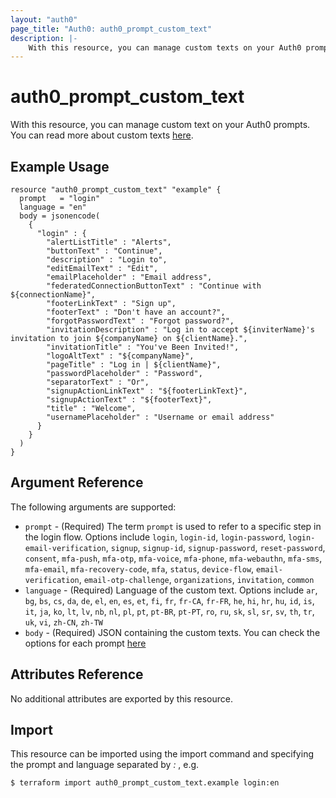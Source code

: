 ```yaml
---
layout: "auth0"
page_title: "Auth0: auth0_prompt_custom_text"
description: |-
    With this resource, you can manage custom texts on your Auth0 prompts.
---
```


# auth0_prompt_custom_text

With this resource, you can manage custom text on your Auth0 prompts. You can read more about custom texts
[here](https://auth0.com/docs/customize/universal-login-pages/customize-login-text-prompts).

## Example Usage

```hcl
resource "auth0_prompt_custom_text" "example" {
  prompt   = "login"
  language = "en"
  body = jsonencode(
    {
      "login" : {
        "alertListTitle" : "Alerts",
        "buttonText" : "Continue",
        "description" : "Login to",
        "editEmailText" : "Edit",
        "emailPlaceholder" : "Email address",
        "federatedConnectionButtonText" : "Continue with ${connectionName}",
        "footerLinkText" : "Sign up",
        "footerText" : "Don't have an account?",
        "forgotPasswordText" : "Forgot password?",
        "invitationDescription" : "Log in to accept ${inviterName}'s invitation to join ${companyName} on ${clientName}.",
        "invitationTitle" : "You've Been Invited!",
        "logoAltText" : "${companyName}",
        "pageTitle" : "Log in | ${clientName}",
        "passwordPlaceholder" : "Password",
        "separatorText" : "Or",
        "signupActionLinkText" : "${footerLinkText}",
        "signupActionText" : "${footerText}",
        "title" : "Welcome",
        "usernamePlaceholder" : "Username or email address"
      }
    }
  )
}
```

## Argument Reference

The following arguments are supported:

* `prompt` - (Required) The term `prompt` is used to refer to a specific step in the login flow. Options include `login`, `login-id`, `login-password`, `login-email-verification`, `signup`, `signup-id`, `signup-password`, `reset-password`, `consent`, `mfa-push`, `mfa-otp`, `mfa-voice`, `mfa-phone`, `mfa-webauthn`, `mfa-sms`, `mfa-email`, `mfa-recovery-code`, `mfa`, `status`, `device-flow`, `email-verification`, `email-otp-challenge`, `organizations`, `invitation`, `common`
* `language` - (Required) Language of the custom text. Options include `ar`, `bg`, `bs`, `cs`, `da`, `de`, `el`, `en`, `es`, `et`, `fi`, `fr`, `fr-CA`, `fr-FR`, `he`, `hi`, `hr`, `hu`, `id`, `is`, `it`, `ja`, `ko`, `lt`, `lv`, `nb`, `nl`, `pl`, `pt`, `pt-BR`, `pt-PT`, `ro`, `ru`, `sk`, `sl`, `sr`, `sv`, `th`, `tr`, `uk`, `vi`, `zh-CN`, `zh-TW`
* `body` - (Required) JSON containing the custom texts. You can check the options for each prompt [here](https://auth0.com/docs/customize/universal-login-pages/customize-login-text-prompts#prompt-values)

## Attributes Reference

No additional attributes are exported by this resource.

## Import

This resource can be imported using the import command and specifying the prompt and language separated by *:* , e.g.

```terminal
$ terraform import auth0_prompt_custom_text.example login:en
```
